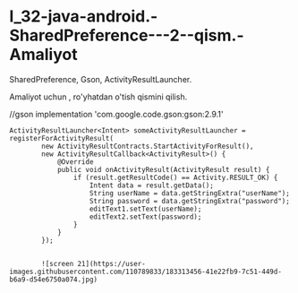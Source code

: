 # l_32-java-android.-SharedPreference---2--qism.-Amaliyot
SharedPreference, Gson, ActivityResultLauncher.

Amaliyot uchun , ro'yhatdan o'tish qismini qilish.

 //gson
    implementation 'com.google.code.gson:gson:2.9.1'

    ActivityResultLauncher<Intent> someActivityResultLauncher = registerForActivityResult(
            new ActivityResultContracts.StartActivityForResult(),
            new ActivityResultCallback<ActivityResult>() {
                @Override
                public void onActivityResult(ActivityResult result) {
                    if (result.getResultCode() == Activity.RESULT_OK) {
                        Intent data = result.getData();
                        String userName = data.getStringExtra("userName");
                        String password = data.getStringExtra("password");
                        editText1.setText(userName);
                        editText2.setText(password);
                    }
                }
            });
            
            
            ![screen 21](https://user-images.githubusercontent.com/110789833/183313456-41e22fb9-7c51-449d-b6a9-d54e6750a074.jpg)

    
